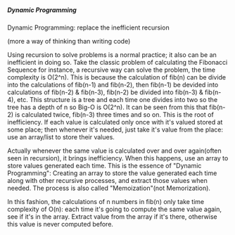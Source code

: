 ##### Dynamic Programming
Dynamic Programming: replace the inefficient recursion

(more a way of thinking than writing code)

Using recursion to solve problems is a normal practice; it also can be an inefficient in doing so. Take the classic problem of calculating the Fibonacci Sequence for instance, a recursive way can solve the problem, the time complexity is O(2^n). This is because the calculation of fib(n) can be divide into the calculations of fib(n-1) and fib(n-2), then fib(n-1) be devided into calculations of fib(n-2) & fib(n-3), fib(n-2) be divided into fib(n-3) & fib(n-4), etc. This structure is a tree and each time one divides into two so the tree has a depth of n so Big-O is O(2^n). It can be seen from this that fib(n-2) is calculated twice, fib(n-3) three times and so on. This is the root of inefficiency. If each value is calculated only once with it's valued stored at some place; then whenever it's needed, just take it's value from the place: use an array/list to store their values. 

Actually whenever the same value is calculated over and over again(often seen in recursion), it brings inefficiency. When this happens, use an array to store values generated each time. This is the essence of "Dynamic Programming": Creating an array to store the value generated each time along with other recursive processes, and extract those values when needed. The process is also called "Memoization"(not Memorization).

In this fashion, the calculations of n numbers in fib(n) only take time complexity of O(n): each time it's going to compute the same value again, see if it's in the array. Extract value from the array if it's there, otherwise this value is never computed before. 
